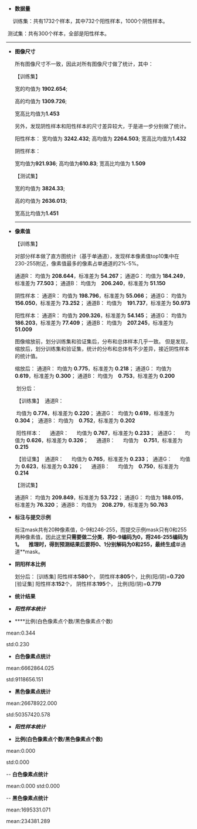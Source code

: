 - **数据量**

  

　     训练集：共有1732个样本，其中732个阳性样本，1000个阴性样本。

​         测试集：共有300个样本，全部是阳性样本。

------




- **图像尺寸**

  
  
  所有图像尺寸不一致，因此对所有图像尺寸做了统计，其中：
  
  
  
  【训练集】
  
  宽的均值为 **1902.654**;
  
  高的均值为 **1309.726**;
  
  宽高比均值为**1.453**
  
  
  
  另外，发现阴性样本和阳性样本的尺寸差异较大，于是进一步分别做了统计。
  
  
  
  阳性样本：
  宽均值为 **3242.432**;
  高均值为 **2264.503**;
  宽高比均值为**1.432**
  
  
  
  阴性样本：
  
  宽均值为**921.936**;
  高均值为**610.83**;
  宽高比均值为 **1.509**
  
  
  
  【测试集】
  
  宽的均值为 **3824.33**;
  
  高的均值为 **2636.013**;
  
  宽高比均值为**1.451**
  
  ------
  
  


- **像素值**

  

  【训练集】

  对部分样本做了直方图统计（基于单通道），发现样本像素值top10集中在230-255附近，像素值最多的像素占单通道的2%-5%。

  

  通道R：
  均值为 **208.644**，标准差为 **54.267**；
  通道G：
  均值为 **184.249**，标准差为 **77.503**；
  通道B：
  均值为　**206.240**，标准差为 **51.150**

  

  阴性样本：
  通道R：
  均值为 **198.796**，标准差为 **55.066**；
  通道G：
  均值为 **156.050**，标准差为 **73.252**；
  通道B：
  均值为　**191.737**，标准差为 **50.973**

  

  阳性样本：
  通道R：
  均值为 **209.326**，标准差为 **54.145**；
  通道G：
  均值为 **186.203**，标准差为 **77.409**；
  通道B：
  均值为　**207.245**，标准差为 **51.009**

  

  图像缩放前，划分训练集和验证集后，分布和总体样本几乎一致。
  但是发现，缩放后，划分训练集和验证集，统计的分布和总体有不少差异，接近阴性样本的统计值。

  

  缩放后：
  通道R：
  均值为 **0.775**，标准差为 **0.218**；
  通道G：
  均值为 **0.619**，标准差为 **0.300**；
  通道B：
  均值为　**0.753**，标准差为 **0.200**

  

  ​    划分后：

  ​    【训练集】
  ​     通道R：

  ​     均值为 **0.774**，标准差为 **0.220**；
  ​     通道G：
  ​     均值为 **0.619**，标准差为 **0.304**；
  ​     通道B：
  ​     均值为　**0.752**，标准差为 **0.202**

  

  ​     阳性样本：
  　 通道R：
  　 均值为 **0.767**，标准差为 **0.233**；
  ​     通道G：
  　 均值为 **0.626**，标准差为 **0.326**；
  　 通道B：
  　 均值为　**0.751**，标准差为 **0.215**

  

  ​     【验证集】
  ​       通道R：
  　   均值为 **0.765**，标准差为 **0.233**；
  ​       通道G：
  　   均值为 **0.623**，标准差为 **0.326**；
  　   通道B：
  　   均值为　**0.750**，标准差为 **0.214**

  

  【测试集】

    通道R：
    均值为 **209.849**，标准差为 **53.722**；
    通道G：
    均值为 **188.015**，标准差为 **76.320**；
    通道B：
    均值为　**208.279**，标准差为 **50.763**

  


- **标注与提交示例**

  标注mask共有20种像素值，0-9和246-255，而提交示例mask只有0和255两种像素值，因此这里**只需要做二分类**，**将0-9编码为0，将246-255编码为1。
  　推理时，得到预测结果后要将0、1分别解码为0和255，最终生成**单通道**mask。

  

- **阴阳样本比例**

  

  划分后：
  [训练集] 阳性样本**580**个， 阴性样本**805**个，比例(阳/阴)=**0.720**
  [验证集] 阳性样本**152**个， 阴性样本**195**个， 比例(阳/阴)=**0.779**


- **统计结果**

- ***阳性样本统计***

- ****比例(白色像素点个数/黑色像素点个数)

mean:0.344

std:0.230

- ****白色像素点统计****

mean:6662864.025

std:9118656.151

- ****黑色像素点统计****

mean:26678922.000

std:50357420.578

- ***阳性样本统计***

- ****比例(白色像素点个数/黑色像素点个数)****

mean:0.000

std:0.000

-- ****白色像素点统计****

mean:0.000
std:0.000

-- ****黑色像素点统计****

mean:1695331.071

mean:234381.289
